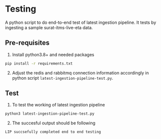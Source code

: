 # Testing

A python script to do end-to-end test of latest ingestion pipeline. 
It tests by ingesting a sample surat-itms-live-eta data.
## Pre-requisites
1. Install python3.8+ and  needed  packages

```sh  
pip install -r requirements.txt 
```

2. Adjust the redis and rabbitmq connection information accordingly in 
python script ```latest-ingestion-pipeline-test.py```.

## Test
1. To test the working of latest ingestion pipeline
```sh 
python3 latest-ingestion-pipeline-test.py
```
2. The succesful output should be following
```
LIP succsefully completed end to end testing
```

